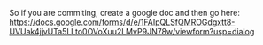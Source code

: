 So if you are commiting, create a google doc and then go here: https://docs.google.com/forms/d/e/1FAIpQLSfQMROGdgxtt8-UVUak4jjvUTa5LLto0OVoXuu2LMvP9JN78w/viewform?usp=dialog
